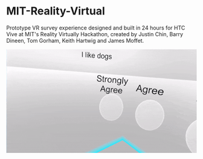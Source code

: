 # MIT-Reality-Virtual
Prototype VR survey experience designed and built in 24 hours for HTC Vive at MIT's Reality Virtually Hackathon, created by Justin Chin, Barry Dineen, Tom Gorham, Keith Hartwig and James Moffet.

<a href="https://youtu.be/SaL9Nec2fu0" width="200" height="400" ><img src="/demo.gif"/></a>


